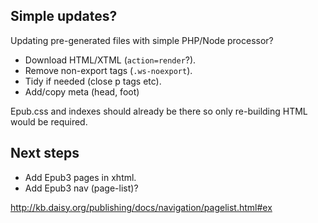 ## Simple updates?

Updating pre-generated files with simple PHP/Node processor?

- Download HTML/XTML (`action=render`?).
- Remove non-export tags (`.ws-noexport`).
- Tidy if needed (close p tags etc).
- Add/copy meta (head, foot)

Epub.css and indexes should already be there so only re-building HTML would be required.

## Next steps

- Add Epub3 pages in xhtml.
- Add Epub3 nav (page-list)?

http://kb.daisy.org/publishing/docs/navigation/pagelist.html#ex 

